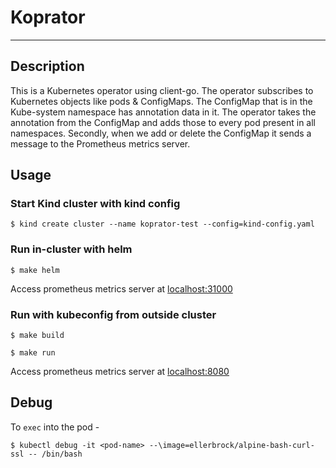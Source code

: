 # Koprator
----------

## Description

This is a Kubernetes operator using client-go. The operator subscribes to Kubernetes objects like pods & ConfigMaps. 
The ConfigMap that is in the Kube-system namespace has annotation data in it. The operator takes the annotation from 
the ConfigMap and adds those to every pod present in all namespaces. Secondly, when we add or delete the ConfigMap it 
sends a message to the Prometheus metrics server.

## Usage

### Start Kind cluster with kind config

```shell
$ kind create cluster --name koprator-test --config=kind-config.yaml
```

### Run in-cluster with helm

```shell
$ make helm
```

Access prometheus metrics server at [localhost:31000](http://localhost:31000)

### Run with kubeconfig from outside cluster

```shell
$ make build

$ make run
```

Access prometheus metrics server at [localhost:8080](http://localhost:8080)

## Debug

To `exec` into the pod -

```shell
$ kubectl debug -it <pod-name> --\image=ellerbrock/alpine-bash-curl-ssl -- /bin/bash
```